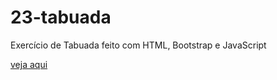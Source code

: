 # 23-tabuada
 Exercício de Tabuada feito com HTML, Bootstrap e JavaScript
 
[veja aqui](https://rafaelcorrea00.github.io/23-tabuada/)
